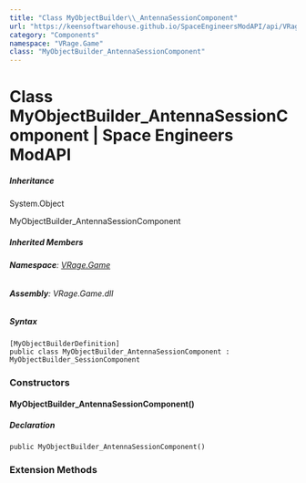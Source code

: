 ```yaml
---
title: "Class MyObjectBuilder\\_AntennaSessionComponent"
url: "https://keensoftwarehouse.github.io/SpaceEngineersModAPI/api/VRage.Game.MyObjectBuilder_AntennaSessionComponent.html"
category: "Components"
namespace: "VRage.Game"
class: "MyObjectBuilder_AntennaSessionComponent"
---
```


# Class MyObjectBuilder\_AntennaSessionComponent | Space Engineers ModAPI

##### Inheritance

System.Object

MyObjectBuilder\_AntennaSessionComponent

##### Inherited Members

###### **Namespace**: [VRage.Game](https://keensoftwarehouse.github.io/SpaceEngineersModAPI/api/VRage.Game.html)

###### **Assembly**: VRage.Game.dll

##### Syntax

```
[MyObjectBuilderDefinition]
public class MyObjectBuilder_AntennaSessionComponent : MyObjectBuilder_SessionComponent
```

### Constructors

#### MyObjectBuilder\_AntennaSessionComponent()

##### Declaration

```
public MyObjectBuilder_AntennaSessionComponent()
```

### Extension Methods